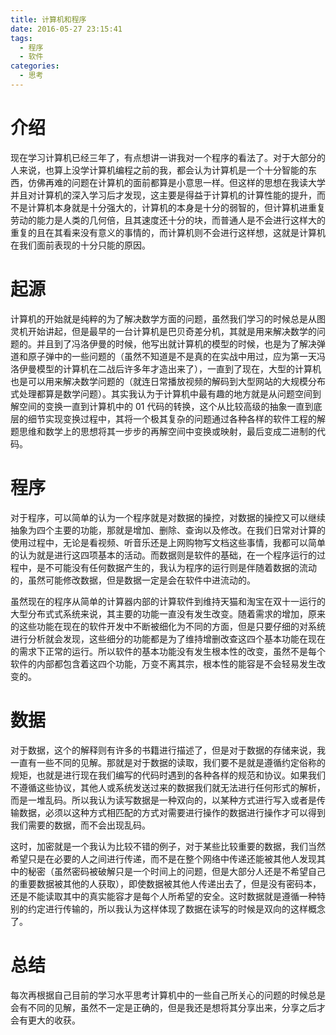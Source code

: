 ```yaml
---
title: 计算机和程序
date: 2016-05-27 23:15:41
tags:
  - 程序
  - 软件
categories:
  - 思考
---
```


# 介绍

现在学习计算机已经三年了，有点想讲一讲我对一个程序的看法了。对于大部分的人来说，也算上没学计算机编程之前的我，都会认为计算机是一个十分智能的东西，仿佛再难的问题在计算机的面前都算是小意思一样。但这样的思想在我读大学并且对计算机的深入学习后才发现，这主要是得益于计算机的计算性能的提升，而不是计算机本身就是十分强大的，计算机的本身是十分的弱智的，但计算机进重复劳动的能力是人类的几何倍，且其速度还十分的块，而普通人是不会进行这样大的重复的且在其看来没有意义的事情的，而计算机则不会进行这样想，这就是计算机在我们面前表现的十分只能的原因。

# 起源

计算机的开始就是纯粹的为了解决数学方面的问题，虽然我们学习的时候总是从图灵机开始讲起，但是最早的一台计算机是巴贝奇差分机，其就是用来解决数学的问题的。并且到了冯洛伊曼的时候，他写出就计算机的模型的时候，也是为了解决弹道和原子弹中的一些问题的（虽然不知道是不是真的在实战中用过，应为第一天冯洛伊曼模型的计算机在二战后许多年才造出来了），一直到了现在，大型的计算机也是可以用来解决数学问题的（就连日常播放视频的解码到大型网站的大规模分布式处理都算是数学问题）。其实我认为于计算机中最有趣的地方就是从问题空间到解空间的变换一直到计算机中的 01 代码的转换，这个从比较高级的抽象一直到底层的细节实现变换过程中，其将一个极其复杂的问题通过各种各样的软件工程的解题思维和数学上的思想将其一步步的再解空间中变换或映射，最后变成二进制的代码。

# 程序

对于程序，可以简单的认为一个程序就是对数据的操控，对数据的操控又可以继续抽象为四个主要的功能，那就是增加、删除、查询以及修改。在我们日常对计算的使用过程中，无论是看视频、听音乐还是上网购物写文档这些事情，我都可以简单的认为就是进行这四项基本的活动。而数据则是软件的基础，在一个程序运行的过程中，是不可能没有任何数据产生的，我认为程序的运行则是伴随着数据的流动的，虽然可能修改数据，但是数据一定是会在软件中进流动的。

虽然现在的程序从简单的计算器内部的计算软件到维持天猫和淘宝在双十一运行的大型分布式式系统来说，其主要的功能一直没有发生改变。随着需求的增加，原来的这些功能在现在的软件开发中不断被细化为不同的方面，但是只要仔细的对系统进行分析就会发现，这些细分的功能都是为了维持增删改查这四个基本功能在现在的需求下正常的运行。所以软件的基本功能没有发生根本性的改变，虽然不是每个软件的内部都包含着这四个功能，万变不离其宗，根本性的能容是不会轻易发生改变的。

# 数据

对于数据，这个的解释则有许多的书籍进行描述了，但是对于数据的存储来说，我一直有一些不同的见解。那就是对于数据的读取，我们要不是就是遵循约定俗称的规矩，也就是进行现在我们编写的代码时遇到的各种各样的规范和协议。如果我们不遵循这些协议，其他人或系统发送过来的数据我们就无法进行任何形式的解析，而是一堆乱码。所以我认为读写数据是一种双向的，以某种方式进行写入或者是传输数据，必须以这种方式相匹配的方式对需要进行操作的数据进行操作才可以得到我们需要的数据，而不会出现乱码。

这时，加密就是一个我认为比较不错的例子，对于某些比较重要的数据，我们当然希望只是在必要的人之间进行传递，而不是在整个网络中传递还能被其他人发现其中的秘密（虽然密码被破解只是一个时间上的问题，但是大部分人还是不希望自己的重要数据被其他的人获取），即使数据被其他人传递出去了，但是没有密码本，还是不能读取其中的真实能容才是每个人所希望的安全。这时数据就是遵循一种特别的约定进行传输的，所以我认为这样体现了数据在读写的时候是双向的这样概念了。

# 总结

每次再根据自己目前的学习水平思考计算机中的一些自己所关心的问题的时候总是会有不同的见解，虽然不一定是正确的，但是我还是想将其分享出来，分享之后才会有更大的收获。
